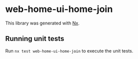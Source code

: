 # web-home-ui-home-join

This library was generated with [Nx](https://nx.dev).

## Running unit tests

Run `nx test web-home-ui-home-join` to execute the unit tests.
